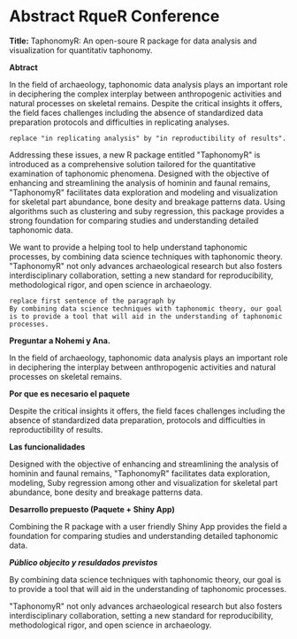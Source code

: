 # Abstract RqueR Conference 



**Title:**  TaphonomyR: An open-soure R package for data analysis and visualization for quantitativ taphonomy.

**Abtract**

In the field of archaeology, taphonomic data analysis plays an important role in deciphering the complex interplay between anthropogenic activities and natural processes on skeletal remains. Despite the critical insights it offers, the field faces challenges including the absence of standardized data preparation protocols and difficulties in replicating analyses. 
```suggestion @aserrano
replace "in replicating analysis" by "in reproductibility of results". 
```

Addressing these issues, a new R package entitled "TaphonomyR" is introduced as a comprehensive solution tailored for the quantitative examination of taphonomic phenomena. Designed with the objective of enhancing and streamlining the analysis of hominin and faunal remains, "TaphonomyR" facilitates data  exploration and modeling and visualization for skeletal part abundance, bone desity and breakage patterns data. Using algorithms such as clustering and suby regression, this package provides a strong foundation for comparing studies and understanding detailed taphonomic data.

We want to provide a helping tool to help understand taphonomic processes, by combining data science techniques with taphonomic theory. "TaphonomyR" not only advances archaeological research but also fosters interdisciplinary collaboration, setting a new standard for reproducibility, methodological rigor, and open science in archaeology.
```suggestion @aserrano
replace first sentence of the paragraph by 
By combining data science techniques with taphonomic theory, our goal is to provide a tool that will aid in the understanding of taphonomic processes.
````


**Preguntar a Nohemi y Ana.**

In the field of archaeology, taphonomic data analysis plays an important role in deciphering the interplay between anthropogenic activities and natural processes on skeletal remains. 

**Por que es necesario el paquete** 

Despite the critical insights it offers, the field faces challenges including the absence of standardized data preparation, protocols and difficulties in reproductibility of results.

**Las funcionalidades** 

Designed with the objective of enhancing and streamlining the analysis of hominin and faunal remains, "TaphonomyR" facilitates data exploration, modeling, Suby regression among other and visualization for skeletal part abundance, bone desity and breakage patterns data. 

**Desarrollo prepuesto (Paquete + Shiny App)**

Combining the R package with a user friendly Shiny App provides the field a foundation for comparing studies and understanding detailed taphonomic data.

***Público objecito y resuldados previstos***

By combining data science techniques with taphonomic theory, our goal is to provide a tool that will aid in the understanding of taphonomic processes.

"TaphonomyR" not only advances archaeological research but also fosters interdisciplinary collaboration, setting a new standard for reproducibility, methodological rigor, and open science in archaeology.



